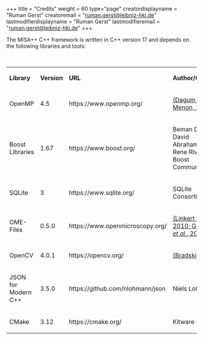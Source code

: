 +++
title = "Credits"
weight = 60
type="page"
creatordisplayname = "Ruman Gerst"
creatoremail = "ruman.gerst@leibniz-hki.de"
lastmodifierdisplayname = "Ruman Gerst"
lastmodifieremail = "ruman.gerst@leibniz-hki.de"
+++

<p >The MISA++ C++ framework is written in
C++ version 17 and depends on the following libraries and tools:</p>
<p ><br/>

</p>
<table  cellpadding="7" cellspacing="0">
	<col />
	<col />
	<col />
	<col />
	<tr >
		<td ><p >
			<b>Library</b></p>
		</td>
		<td ><p >
			<b>Version</b></p>
		</td>
		<td ><p >
			<b>URL</b></p>
		</td>
		<td ><p >
			<b>Author/Citation</b></p>
		</td>
	</tr>
	<tr >
		<td ><p >
			OpenMP</p>
		</td>
		<td ><p >
			4.5</p>
		</td>
		<td ><p >
			https://www.openmp.org/</p>
		</td>
		<td ><p >
			<a href="https://www.zotero.org/google-docs/?dMXHMD">(Dagum and
			Menon, 1998)</a></p>
		</td>
	</tr>
	<tr >
		<td ><p >
			Boost Libraries</p>
		</td>
		<td ><p >
			1.67</p>
		</td>
		<td ><p >
			https://www.boost.org/</p>
		</td>
		<td ><p >
			Beman Dawes, David Abrahams, Rene Rivera; Boost Community</p>
		</td>
	</tr>
	<tr >
		<td ><p >
			SQLite</p>
		</td>
		<td ><p >
			3</p>
		</td>
		<td ><p >
			https://www.sqlite.org/</p>
		</td>
		<td ><p >
			SQLite Consortium</p>
		</td>
	</tr>
	<tr >
		<td ><p >
			OME-Files</p>
		</td>
		<td ><p >
			0.5.0</p>
		</td>
		<td ><p >
			https://www.openmicroscopy.org/</p>
		</td>
		<td ><p >
			<a href="https://www.zotero.org/google-docs/?gsYRUb">(Linkert </a><a href="https://www.zotero.org/google-docs/?gsYRUb"><i>et
			al.</i></a><a href="https://www.zotero.org/google-docs/?gsYRUb">,
			2010; Goldberg </a><a href="https://www.zotero.org/google-docs/?gsYRUb"><i>et
			al.</i></a><a href="https://www.zotero.org/google-docs/?gsYRUb">,
			2005)</a></p>
		</td>
	</tr>
	<tr >
		<td ><p >
			OpenCV</p>
		</td>
		<td ><p >
			4.0.1</p>
		</td>
		<td ><p >
			https://opencv.org/</p>
		</td>
		<td ><p >
			<a href="https://www.zotero.org/google-docs/?I6tp4W">(Bradski,
			2000)</a></p>
		</td>
	</tr>
	<tr >
		<td ><p >
			JSON for Modern C++</p>
		</td>
		<td ><p >
			3.5.0</p>
		</td>
		<td ><p >
			https://github.com/nlohmann/json</p>
		</td>
		<td ><p >
			Niels Lohmann</p>
		</td>
	</tr>
	<tr >
		<td ><p >
			CMake</p>
		</td>
		<td ><p >
			3.12</p>
		</td>
		<td ><p>
			https://cmake.org/</p>
		</td>
		<td ><p>
			Kitware Inc.</p>
		</td>
	</tr>
</table>
